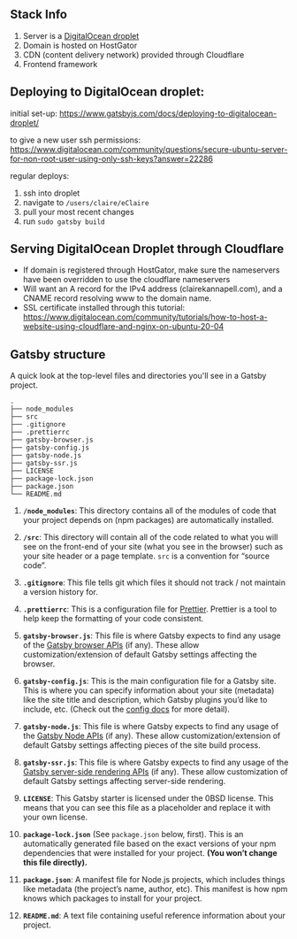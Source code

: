 ## Stack Info
1. Server is a [DigitalOcean droplet](https://cloud.digitalocean.com/projects/b4e3e398-c55a-4b4f-8389-d06ccfc3f2cb/resources?i=a4511c)
2. Domain is hosted on HostGator
3. CDN (content delivery network) provided through Cloudflare
4. Frontend framework


## Deploying to DigitalOcean droplet:
initial set-up: https://www.gatsbyjs.com/docs/deploying-to-digitalocean-droplet/

to give a new user ssh permissions: https://www.digitalocean.com/community/questions/secure-ubuntu-server-for-non-root-user-using-only-ssh-keys?answer=22286

regular deploys:
1. ssh into droplet
2. navigate to `/users/claire/eClaire`
3. pull your most recent changes
4. run `sudo gatsby build`

## Serving DigitalOcean Droplet through Cloudflare
- If domain is registered through HostGator, make sure the nameservers have been overridden to use the cloudflare nameservers
- Will want an A record for the IPv4 address (clairekannapell.com), and a CNAME record resolving www to the domain name.
- SSL certificate installed through this tutorial: https://www.digitalocean.com/community/tutorials/how-to-host-a-website-using-cloudflare-and-nginx-on-ubuntu-20-04

## Gatsby structure

A quick look at the top-level files and directories you'll see in a Gatsby project.

    .
    ├── node_modules
    ├── src
    ├── .gitignore
    ├── .prettierrc
    ├── gatsby-browser.js
    ├── gatsby-config.js
    ├── gatsby-node.js
    ├── gatsby-ssr.js
    ├── LICENSE
    ├── package-lock.json
    ├── package.json
    └── README.md

1.  **`/node_modules`**: This directory contains all of the modules of code that your project depends on (npm packages) are automatically installed.

2.  **`/src`**: This directory will contain all of the code related to what you will see on the front-end of your site (what you see in the browser) such as your site header or a page template. `src` is a convention for “source code”.

3.  **`.gitignore`**: This file tells git which files it should not track / not maintain a version history for.

4.  **`.prettierrc`**: This is a configuration file for [Prettier](https://prettier.io/). Prettier is a tool to help keep the formatting of your code consistent.

5.  **`gatsby-browser.js`**: This file is where Gatsby expects to find any usage of the [Gatsby browser APIs](https://www.gatsbyjs.com/docs/browser-apis/) (if any). These allow customization/extension of default Gatsby settings affecting the browser.

6.  **`gatsby-config.js`**: This is the main configuration file for a Gatsby site. This is where you can specify information about your site (metadata) like the site title and description, which Gatsby plugins you’d like to include, etc. (Check out the [config docs](https://www.gatsbyjs.com/docs/gatsby-config/) for more detail).

7.  **`gatsby-node.js`**: This file is where Gatsby expects to find any usage of the [Gatsby Node APIs](https://www.gatsbyjs.com/docs/node-apis/) (if any). These allow customization/extension of default Gatsby settings affecting pieces of the site build process.

8.  **`gatsby-ssr.js`**: This file is where Gatsby expects to find any usage of the [Gatsby server-side rendering APIs](https://www.gatsbyjs.com/docs/ssr-apis/) (if any). These allow customization of default Gatsby settings affecting server-side rendering.

9.  **`LICENSE`**: This Gatsby starter is licensed under the 0BSD license. This means that you can see this file as a placeholder and replace it with your own license.

10. **`package-lock.json`** (See `package.json` below, first). This is an automatically generated file based on the exact versions of your npm dependencies that were installed for your project. **(You won’t change this file directly).**

11. **`package.json`**: A manifest file for Node.js projects, which includes things like metadata (the project’s name, author, etc). This manifest is how npm knows which packages to install for your project.

12. **`README.md`**: A text file containing useful reference information about your project.

